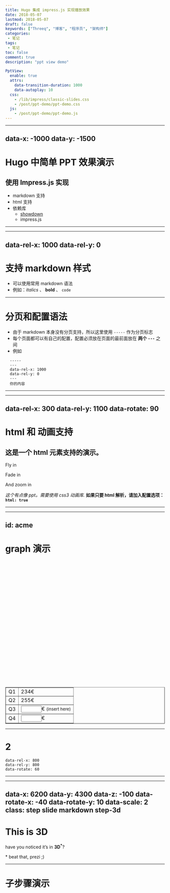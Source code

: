 ```yaml
---
title: Hugo 集成 impress.js 实现播放效果
date: 2018-05-07
lastmod: 2018-05-07
draft: false
keywords: ["Threeq", "博客", "程序员", "架构师"]
categories:
 - 笔记
tags:
 - 笔记
toc: false
comment: true
description: "ppt view demo"

PptView: 
  enable: true
  attrs:
    data-transition-duration: 1000
    data-autoplay: 10
  css:
    - /lib/impress/classic-slides.css
    - /post/ppt-demo/ppt-demo.css
  js:
    - /post/ppt-demo/ppt-demo.js
---
```



---
data-x: -1000
data-y: -1500
---
# Hugo 中简单 PPT 效果演示 
## 使用 Impress.js 实现

* markdown 支持
* html 支持
* 依赖库
  * [showdown](https://github.com/showdownjs/showdown)
  * impress.js

-----

---
data-rel-x: 1000
data-rel-y: 0
---
# 支持 markdown 样式

* 可以使用常用 markdown 语法
* 例如：*italics* 、 **bold** 、 `code`


-----
# 分页和配置语法

* 由于 markdown 本身没有分页支持，所以这里使用 `-----` 作为分页标志
* 每个页面都可以有自己的配置，配置必须放在页面的最前面放在 **两个 `---`** 之间
* 例如
```
  -----
  ---
  data-rel-x: 1000
  data-rel-y: 0
  ---
  你的内容
```

-----
---
data-rel-x: 300 
data-rel-y: 1100 
data-rotate: 90
---
# html 和 动画支持
## 这是一个 html 元素支持的演示。

<p class="fly-in fly-out">Fly in</p>
<p class="fade-in fade-out" style="transition-delay: 2s">Fade in</p>
<p class="zoom-in zoom-out" style="transition-delay: 4s">And zoom in</p>

*这个有点像 ppt。需要使用 css3 动画库.*
**如果只要 html 解析，请加入配置选项： `html: true`**

-----
---
id: acme
---
# graph 演示
<div id="acme-graph-1">
  <div id="acme-graph-bars">
      <div id="acme-graph-q1" class="acme-graph-bar red" style="height: 183.529px;"></div>
      <div id="acme-graph-q2" class="acme-graph-bar blue" style="height: 200px;"></div>
      <div id="acme-graph-q3" class="acme-graph-bar green" style="height: 0px;"></div>
      <div id="acme-graph-q4" class="acme-graph-bar purple" style="height: 0px;"></div>
  </div>
  <div id="acme-graph-bottom"></div>
</div>
<table border="1">
  <tr><td>Q1</td><td id="acme-q1">234€</td></tr>
  <tr><td>Q2</td><td id="acme-q2">255€</td></tr>
  <tr><td>Q3</td><td><input id="acme-q3" size="5" oninput="acmeDrawGraph();" />€ <small>(insert here)</small></td></tr>
  <tr><td>Q4</td><td><input id="acme-q4" size="5" oninput="acmeDrawGraph();" />€</td></tr>
</table> 

<script src="/post/ppt-demo/ppt-demo.js"></script>
-----

# 2

```
data-rel-x: 800 
data-rel-y: 800
data-rotate: 60
```

-----

---
data-x: 6200
data-y: 4300
data-z: -100
data-rotate-x: -40
data-rotate-y: 10
data-scale: 2
class: step slide markdown step-3d 
---
# This is 3D
<p>
  <span class="have">have</span> <span class="you">you</span> <span class="noticed">noticed</span> <span class="its">it’s</span> 
  <span class="in">in</span> <b>3D<sup>*</sup></b>?
</p>
<span class="footnote">* beat that, prezi ;)</span> 

-----
# 子步骤演示